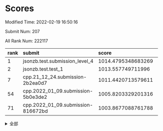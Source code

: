 # Scores

Modified Time: 2022-02-19 16:50:16

Submit Num: 207

All Rank Num: 222117

| rank |               submit               |       score        |       sigma        | pk_num |
| :--- | :--------------------------------- | :----------------- | :----------------- | :----- |
| 1    | jsonzb.test.submission_level_4     | 1014.4795348683269 | 0.8304603506798472 | 4292   |
| 2    | jsonzb.test.test_1                 | 1013.557749711996  | 0.8312470408962536 | 4291   |
| 7    | cpp.21_12_24.submission-2b2ea0d7   | 1011.4420713579611 | 0.7915197437148145 | 4291   |
| 54   | cpp.2022_01_09.submission-5b0e3de2 | 1005.8203329201316 | 0.7181401343656478 | 4289   |
| 71   | cpp.2022_01_09.submission-816672bd | 1003.8677088761788 | 0.7078876545142426 | 4292   |


<details>
<summary>全部</summary>

| rank |                 submit                 |       score        |       sigma        | pk_num |
| :--- | :------------------------------------- | :----------------- | :----------------- | :----- |
| 1    | jsonzb.test.submission_level_4         | 1014.4795348683269 | 0.8304603506798472 | 4292   |
| 2    | jsonzb.test.test_1                     | 1013.557749711996  | 0.8312470408962536 | 4291   |
| 3    | gobigger.level_3.submission_level_3_32 | 1012.4779616323364 | 0.7724225279695908 | 4292   |
| 4    | gobigger.level_3.submission_level_3_4  | 1012.2562696988279 | 0.782667236400123  | 4292   |
| 5    | gobigger.level_3.submission_level_3_48 | 1012.0095133432837 | 0.7798790568550419 | 4286   |
| 6    | gobigger.level_3.submission_level_3_2  | 1011.6483611372719 | 0.7832637635043621 | 4297   |
| 7    | cpp.21_12_24.submission-2b2ea0d7       | 1011.4420713579611 | 0.7915197437148145 | 4291   |
| 8    | gobigger.level_3.submission_level_3_44 | 1011.1663175652222 | 0.7680573305616749 | 4295   |
| 9    | gobigger.level_3.submission_level_3_25 | 1011.1282322769397 | 0.7755224899147398 | 4289   |
| 10   | gobigger.level_3.submission_level_3_12 | 1010.8585715683091 | 0.7557864676245776 | 4292   |
| 11   | gobigger.level_3.submission_level_3_22 | 1010.817305624037  | 0.7557037192745579 | 4296   |
| 12   | gobigger.level_3.submission_level_3_8  | 1010.7781663770915 | 0.7594581931117551 | 4296   |
| 13   | gobigger.level_3.submission_level_3_35 | 1010.7648602523878 | 0.7807873614592739 | 4292   |
| 14   | gobigger.level_3.submission_level_3_1  | 1010.7244392381597 | 0.7672448629966659 | 4291   |
| 15   | gobigger.level_3.submission_level_3_37 | 1010.6662192287818 | 0.7503281993803133 | 4292   |
| 16   | gobigger.level_3.submission_level_3_34 | 1010.6651289856582 | 0.7625696509266293 | 4294   |
| 17   | gobigger.level_3.submission_level_3_0  | 1010.4271821188883 | 0.7501810328805318 | 4294   |
| 18   | gobigger.level_3.submission_level_3_33 | 1010.4141051772015 | 0.7590046829830175 | 4288   |
| 19   | gobigger.level_3.submission_level_3_39 | 1010.3223041743188 | 0.7656586464301574 | 4293   |
| 20   | gobigger.level_3.submission_level_3_7  | 1010.3211515124493 | 0.7794070735221197 | 4295   |
| 21   | gobigger.level_3.submission_level_3_27 | 1010.3103128813984 | 0.760676389202993  | 4295   |
| 22   | gobigger.level_3.submission_level_3_19 | 1010.2977843918081 | 0.7701960803190758 | 4297   |
| 23   | gobigger.level_3.submission_level_3_5  | 1010.2822924271263 | 0.7697507535881984 | 4297   |
| 24   | gobigger.level_3.submission_level_3_38 | 1010.1739398636089 | 0.7500650736969895 | 4287   |
| 25   | gobigger.level_3.submission_level_3_10 | 1010.1287637994301 | 0.747051248763524  | 4291   |
| 26   | gobigger.level_3.submission_level_3_23 | 1010.0679857794703 | 0.7519179591229767 | 4293   |
| 27   | gobigger.level_3.submission_level_3_28 | 1010.0384026419198 | 0.7621423105840078 | 4294   |
| 28   | gobigger.level_3.submission_level_3_9  | 1010.0310828401535 | 0.7641857519525787 | 4294   |
| 29   | gobigger.level_3.submission_level_3_15 | 1010.025120366346  | 0.76513001655932   | 4292   |
| 30   | gobigger.level_3.submission_level_3_31 | 1009.9649497527748 | 0.776262278771614  | 4292   |
| 31   | gobigger.level_3.submission_level_3_21 | 1009.916942302113  | 0.7621582005198516 | 4291   |
| 32   | gobigger.level_3.submission_level_3_18 | 1009.8967410902214 | 0.7589503978956708 | 4293   |
| 33   | gobigger.level_3.submission_level_3_46 | 1009.8532591776619 | 0.7571575806673194 | 4291   |
| 34   | gobigger.level_3.submission_level_3_17 | 1009.7856191974629 | 0.739606013602427  | 4284   |
| 35   | gobigger.level_3.submission_level_3_36 | 1009.647251781511  | 0.7413266728432321 | 4295   |
| 36   | gobigger.level_3.submission_level_3_11 | 1009.6181793694002 | 0.7354673785848402 | 4288   |
| 37   | gobigger.level_3.submission_level_3_40 | 1009.5979526266857 | 0.7508771461206531 | 4290   |
| 38   | gobigger.level_3.submission_level_3_42 | 1009.5388858796405 | 0.7501494464123187 | 4292   |
| 39   | gobigger.level_3.submission_level_3_47 | 1009.5092440707966 | 0.7608432152563795 | 4290   |
| 40   | gobigger.level_3.submission_level_3_13 | 1009.4021221064949 | 0.7515324739065427 | 4290   |
| 41   | gobigger.level_3.submission_level_3_14 | 1009.3113881748709 | 0.7542294097310184 | 4295   |
| 42   | gobigger.level_3.submission_level_3_49 | 1009.2649496117805 | 0.7558104752519732 | 4290   |
| 43   | gobigger.level_3.submission_level_3_43 | 1009.157991482511  | 0.7500078986932305 | 4292   |
| 44   | gobigger.level_3.submission_level_3_30 | 1009.1072612539367 | 0.7629466983622327 | 4297   |
| 45   | gobigger.level_3.submission_level_3_29 | 1009.0043724060066 | 0.7369205591695906 | 4297   |
| 46   | gobigger.level_3.submission_level_3_45 | 1008.987557335387  | 0.7417610124685177 | 4292   |
| 47   | gobigger.level_3.submission_level_3_16 | 1008.9338885828826 | 0.7571531435840808 | 4288   |
| 48   | gobigger.level_3.submission_level_3_3  | 1008.9076088466749 | 0.7498017239143571 | 4289   |
| 49   | gobigger.level_3.submission_level_3_6  | 1008.7958826589698 | 0.7394243854341552 | 4292   |
| 50   | gobigger.level_3.submission_level_3_26 | 1008.7556214357671 | 0.7416980477858561 | 4294   |
| 51   | gobigger.level_3.submission_level_3_20 | 1008.6998961163142 | 0.7390895600058414 | 4290   |
| 52   | gobigger.level_3.submission_level_3_41 | 1008.4007254260029 | 0.7630620824996621 | 4293   |
| 53   | gobigger.level_3.submission_level_3_24 | 1008.2624309010432 | 0.7698037239971246 | 4287   |
| 54   | cpp.2022_01_09.submission-5b0e3de2     | 1005.8203329201316 | 0.7181401343656478 | 4289   |
| 55   | gobigger.level_1.submission_level_1_7  | 1005.1136223266769 | 0.7229281678804454 | 4290   |
| 56   | gobigger.level_1.submission_level_1_29 | 1004.5331019140363 | 0.722017795731798  | 4290   |
| 57   | gobigger.level_1.submission_level_1_22 | 1004.4702609273019 | 0.7295892259402776 | 4296   |
| 58   | gobigger.level_1.submission_level_1_23 | 1004.4655696905388 | 0.722605518363164  | 4291   |
| 59   | gobigger.level_1.submission_level_1_15 | 1004.3839084720062 | 0.7209363808093883 | 4290   |
| 60   | gobigger.level_1.submission_level_1_33 | 1004.3703352173619 | 0.7099164955938588 | 4287   |
| 61   | gobigger.level_1.submission_level_1_44 | 1004.2126438685217 | 0.7243439987620859 | 4293   |
| 62   | gobigger.level_1.submission_level_1_36 | 1004.2087300023807 | 0.7199829945534373 | 4290   |
| 63   | gobigger.level_1.submission_level_1_24 | 1004.1406290132983 | 0.7254448321975766 | 4296   |
| 64   | gobigger.level_1.submission_level_1_34 | 1004.1104876330733 | 0.7181710685190391 | 4294   |
| 65   | gobigger.level_1.submission_level_1_18 | 1004.1075608006824 | 0.717264080144234  | 4293   |
| 66   | gobigger.level_1.submission_level_1_40 | 1004.0142157998201 | 0.7176612289538084 | 4295   |
| 67   | gobigger.level_1.submission_level_1_21 | 1003.9451569537506 | 0.7178795203952173 | 4293   |
| 68   | gobigger.level_1.submission_level_1_8  | 1003.9380271120231 | 0.702885032372471  | 4292   |
| 69   | gobigger.level_1.submission_level_1_17 | 1003.8833402487296 | 0.7181858041679583 | 4293   |
| 70   | gobigger.level_1.submission_level_1_48 | 1003.8705778316078 | 0.7159043946826579 | 4292   |
| 71   | cpp.2022_01_09.submission-816672bd     | 1003.8677088761788 | 0.7078876545142426 | 4292   |
| 72   | gobigger.level_1.submission_level_1_0  | 1003.6924137542837 | 0.7262406664673509 | 4293   |
| 73   | gobigger.level_1.submission_level_1_28 | 1003.6241088522945 | 0.7092313227979952 | 4295   |
| 74   | gobigger.level_1.submission_level_1_45 | 1003.6170896449222 | 0.7189585355939738 | 4292   |
| 75   | gobigger.level_1.submission_level_1_47 | 1003.5349854466568 | 0.7159752187727887 | 4296   |
| 76   | gobigger.level_1.submission_level_1_31 | 1003.5336727919072 | 0.7272958446589802 | 4297   |
| 77   | gobigger.level_1.submission_level_1_13 | 1003.529944097285  | 0.7160295681501411 | 4294   |
| 78   | gobigger.level_1.submission_level_1_37 | 1003.3938998324871 | 0.7114400627014555 | 4289   |
| 79   | gobigger.level_1.submission_level_1_42 | 1003.2441624887726 | 0.714181488241754  | 4294   |
| 80   | gobigger.level_1.submission_level_1_20 | 1003.2020537696337 | 0.7107403586813358 | 4296   |
| 81   | gobigger.level_1.submission_level_1_43 | 1003.117175442924  | 0.7150818120295523 | 4282   |
| 82   | gobigger.level_1.submission_level_1_3  | 1003.0608638565695 | 0.7134526472573385 | 4295   |
| 83   | gobigger.level_1.submission_level_1_30 | 1003.027009379944  | 0.7128887272044795 | 4298   |
| 84   | gobigger.level_1.submission_level_1_25 | 1003.0208707289893 | 0.7156071337098503 | 4297   |
| 85   | gobigger.level_1.submission_level_1_39 | 1003.0184489637049 | 0.716309609176794  | 4289   |
| 86   | gobigger.level_1.submission_level_1_26 | 1002.9973073540008 | 0.7103809468638537 | 4296   |
| 87   | gobigger.level_1.submission_level_1_49 | 1002.990948335184  | 0.704658935542303  | 4289   |
| 88   | gobigger.level_1.submission_level_1_5  | 1002.9635810954709 | 0.7199727841425668 | 4291   |
| 89   | gobigger.level_1.submission_level_1_16 | 1002.9220156377164 | 0.7147570728823222 | 4294   |
| 90   | gobigger.level_1.submission_level_1_35 | 1002.8731129513646 | 0.7138275167468405 | 4288   |
| 91   | gobigger.level_1.submission_level_1_41 | 1002.868537188352  | 0.7074030548835527 | 4292   |
| 92   | gobigger.level_1.submission_level_1_32 | 1002.7586141911603 | 0.702748800169352  | 4294   |
| 93   | gobigger.level_1.submission_level_1_1  | 1002.6738701300812 | 0.7181015602826312 | 4289   |
| 94   | gobigger.level_1.submission_level_1_38 | 1002.6292161259561 | 0.713315492465629  | 4287   |
| 95   | gobigger.level_1.submission_level_1_14 | 1002.4545086253263 | 0.727070113829888  | 4291   |
| 96   | gobigger.level_1.submission_level_1_12 | 1002.3780327968883 | 0.7088646855676489 | 4295   |
| 97   | gobigger.level_1.submission_level_1_2  | 1002.3072087530516 | 0.7127484890555057 | 4291   |
| 98   | gobigger.level_1.submission_level_1_19 | 1002.2844223598098 | 0.7119753375028299 | 4291   |
| 99   | gobigger.level_1.submission_level_1_10 | 1002.1444647623017 | 0.7174326666638822 | 4289   |
| 100  | gobigger.level_1.submission_level_1_6  | 1002.0618096273913 | 0.7126328633698729 | 4292   |
| 101  | gobigger.level_1.submission_level_1_9  | 1002.0366103523701 | 0.7174318147398353 | 4294   |
| 102  | gobigger.level_1.submission_level_1_46 | 1002.0020408968275 | 0.704717781705335  | 4291   |
| 103  | gobigger.level_1.submission_level_1_11 | 1001.9927842644952 | 0.7183465648768315 | 4295   |
| 104  | gobigger.level_1.submission_level_1_27 | 1001.7675813396204 | 0.7142902672367107 | 4290   |
| 105  | gobigger.level_1.submission_level_1_4  | 1001.6637712331546 | 0.7110260056418555 | 4291   |
| 106  | gobigger.random.submission_random_41   | 997.4362399748053  | 0.713943336437443  | 4285   |
| 107  | gobigger.random.submission_random_37   | 997.2786587455245  | 0.718171707162993  | 4291   |
| 108  | gobigger.random.submission_random_34   | 997.1857293568705  | 0.7217871163795209 | 4291   |
| 109  | gobigger.random.submission_random_42   | 997.1656930591307  | 0.7067945382515554 | 4291   |
| 110  | gobigger.random.submission_random_10   | 997.1609520805937  | 0.7085689279426304 | 4289   |
| 111  | gobigger.random.submission_random_36   | 997.0071910853733  | 0.7225428183704277 | 4289   |
| 112  | gobigger.random.submission_random_40   | 996.9949813248512  | 0.7051578029705113 | 4297   |
| 113  | gobigger.random.submission_random_28   | 996.9484144391953  | 0.7139998222277213 | 4290   |
| 114  | gobigger.random.submission_random_48   | 996.9388940146212  | 0.7204856067460239 | 4291   |
| 115  | gobigger.random.submission_random_44   | 996.8975568961297  | 0.7097482415132368 | 4298   |
| 116  | gobigger.random.submission_random_6    | 996.843316245875   | 0.7155059914653599 | 4293   |
| 117  | gobigger.random.submission_random_38   | 996.809809261255   | 0.7063247384377523 | 4293   |
| 118  | gobigger.random.submission_random_47   | 996.7699464810621  | 0.7029671665664425 | 4287   |
| 119  | gobigger.random.submission_random_21   | 996.7395536612995  | 0.6991302504391497 | 4288   |
| 120  | gobigger.random.submission_random_17   | 996.616830411896   | 0.6967325647688768 | 4293   |
| 121  | gobigger.random.submission_random_14   | 996.3048261695044  | 0.6969699176583974 | 4284   |
| 122  | gobigger.random.submission_random_5    | 996.2785635074141  | 0.7128142812618192 | 4293   |
| 123  | gobigger.random.submission_random_12   | 996.2716670894534  | 0.7065562873775523 | 4293   |
| 124  | gobigger.random.submission_random_3    | 996.2285476787707  | 0.716806024771646  | 4291   |
| 125  | gobigger.random.submission_random_23   | 996.2037143230192  | 0.6982989463517494 | 4289   |
| 126  | gobigger.random.submission_random_35   | 996.1837218508454  | 0.6996943371174384 | 4296   |
| 127  | gobigger.random.submission_random_2    | 996.1599633922187  | 0.7219220253271397 | 4295   |
| 128  | gobigger.random.submission_random_7    | 996.0964807967712  | 0.7195567171331668 | 4292   |
| 129  | gobigger.random.submission_random_46   | 996.033783068797   | 0.7224999838679604 | 4294   |
| 130  | gobigger.random.submission_random_33   | 995.9100585247675  | 0.7140232263763446 | 4293   |
| 131  | gobigger.random.submission_random_25   | 995.900127354846   | 0.7109516213902333 | 4291   |
| 132  | gobigger.random.submission_random_49   | 995.8779027917386  | 0.7102808886432335 | 4297   |
| 133  | gobigger.random.submission_random_4    | 995.7636001226045  | 0.7242625999514821 | 4288   |
| 134  | gobigger.random.submission_random_16   | 995.5768738991927  | 0.7228635539158673 | 4293   |
| 135  | gobigger.random.submission_random_22   | 995.5684272130381  | 0.7087069814472075 | 4295   |
| 136  | gobigger.random.submission_random_30   | 995.5601454462761  | 0.7196175196726634 | 4295   |
| 137  | gobigger.random.submission_random_15   | 995.4815149949907  | 0.7071359573939471 | 4290   |
| 138  | gobigger.random.submission_random_20   | 995.4650529850077  | 0.7438054200879725 | 4296   |
| 139  | gobigger.random.submission_random_31   | 995.3222448503311  | 0.7026435642154053 | 4294   |
| 140  | gobigger.random.submission_random_13   | 995.3195008965928  | 0.7159381520098803 | 4296   |
| 141  | gobigger.random.submission_random_24   | 995.280618979607   | 0.7197810806729031 | 4291   |
| 142  | gobigger.random.submission_random_19   | 995.2735434215099  | 0.7182633734253764 | 4296   |
| 143  | gobigger.random.submission_random_9    | 995.074668957751   | 0.7118871567904712 | 4292   |
| 144  | gobigger.random.submission_random_11   | 995.0548739842544  | 0.729541865245309  | 4294   |
| 145  | gobigger.random.submission_random_0    | 995.0110525190976  | 0.7189679964477494 | 4291   |
| 146  | gobigger.random.submission_random_18   | 994.9621944505047  | 0.7138255764621158 | 4292   |
| 147  | gobigger.random.submission_random_8    | 994.8603307269805  | 0.7150053541746852 | 4294   |
| 148  | gobigger.random.submission_random_27   | 994.8304155269878  | 0.7237939835103716 | 4293   |
| 149  | gobigger.random.submission_random_29   | 994.7737890642859  | 0.71752418922635   | 4289   |
| 150  | gobigger.random.submission_random_39   | 994.7229645612629  | 0.7311382916727603 | 4293   |
| 151  | gobigger.random.submission_random_45   | 994.6820117064225  | 0.7203979799147598 | 4294   |
| 152  | gobigger.random.submission_random_43   | 994.6588001395413  | 0.7101091715132154 | 4291   |
| 153  | gobigger.random.submission_random_1    | 994.5060559643392  | 0.7108708639951431 | 4292   |
| 154  | gobigger.random.submission_random_32   | 994.402165506842   | 0.7134044639763395 | 4295   |
| 155  | gobigger.level_2.submission_level_2_37 | 994.3293939797725  | 0.7438477475993456 | 4293   |
| 156  | gobigger.random.submission_random_26   | 994.3046291335755  | 0.7212785700015952 | 4289   |
| 157  | gobigger.level_2.submission_level_2_24 | 994.0244461348113  | 0.7387410343399465 | 4293   |
| 158  | gobigger.level_2.submission_level_2_17 | 993.7379606247351  | 0.7329261047751537 | 4292   |
| 159  | gobigger.level_2.submission_level_2_40 | 993.6590933990244  | 0.7262096929021095 | 4297   |
| 160  | gobigger.level_2.submission_level_2_27 | 993.6003398279549  | 0.7175584544170728 | 4295   |
| 161  | gobigger.level_2.submission_level_2_10 | 993.3182386330234  | 0.7438608532056912 | 4291   |
| 162  | gobigger.level_2.submission_level_2_39 | 993.2088955139723  | 0.7505874621349252 | 4289   |
| 163  | gobigger.level_2.submission_level_2_38 | 993.1911657321357  | 0.7322099895190889 | 4292   |
| 164  | gobigger.level_2.submission_level_2_20 | 993.1486008099248  | 0.7391058934824838 | 4293   |
| 165  | gobigger.level_2.submission_level_2_29 | 993.1148426964919  | 0.739599886815481  | 4292   |
| 166  | gobigger.level_2.submission_level_2_11 | 992.9778343101444  | 0.7198573909265786 | 4294   |
| 167  | gobigger.level_2.submission_level_2_2  | 992.8832141276155  | 0.7398419248757101 | 4293   |
| 168  | gobigger.level_2.submission_level_2_33 | 992.6385547197126  | 0.7520391984257397 | 4291   |
| 169  | gobigger.level_2.submission_level_2_8  | 992.5827572869588  | 0.7584761010279879 | 4290   |
| 170  | gobigger.level_2.submission_level_2_6  | 992.537337616901   | 0.7426361967859362 | 4293   |
| 171  | gobigger.level_2.submission_level_2_30 | 992.5267808219916  | 0.7393165901059732 | 4289   |
| 172  | gobigger.level_2.submission_level_2_22 | 992.5064252408621  | 0.7626697346393717 | 4297   |
| 173  | gobigger.level_2.submission_level_2_23 | 992.4987862954121  | 0.7298972177418689 | 4292   |
| 174  | gobigger.level_2.submission_level_2_41 | 992.3959144990699  | 0.7523458977555333 | 4295   |
| 175  | gobigger.level_2.submission_level_2_34 | 992.3936703147034  | 0.7534174041853325 | 4291   |
| 176  | gobigger.level_2.submission_level_2_7  | 992.3842907449707  | 0.7518399376918354 | 4290   |
| 177  | gobigger.level_2.submission_level_2_16 | 992.3642108777649  | 0.7478954162522737 | 4292   |
| 178  | gobigger.level_2.submission_level_2_13 | 992.3199902862011  | 0.7342032105607539 | 4288   |
| 179  | gobigger.level_2.submission_level_2_15 | 992.294957544617   | 0.7607677747550633 | 4297   |
| 180  | gobigger.level_2.submission_level_2_9  | 992.1995396276284  | 0.7521192479583072 | 4293   |
| 181  | gobigger.level_2.submission_level_2_31 | 992.0926881849284  | 0.7368257534687487 | 4291   |
| 182  | gobigger.level_2.submission_level_2_0  | 991.989206203267   | 0.7467955736959082 | 4291   |
| 183  | gobigger.level_2.submission_level_2_26 | 991.9639499388697  | 0.7637838498467369 | 4293   |
| 184  | gobigger.level_2.submission_level_2_28 | 991.9549575845498  | 0.7412678193818428 | 4293   |
| 185  | gobigger.level_2.submission_level_2_49 | 991.827685322677   | 0.7317872991890448 | 4291   |
| 186  | gobigger.level_2.submission_level_2_21 | 991.8089984082279  | 0.740528380525909  | 4294   |
| 187  | gobigger.level_2.submission_level_2_4  | 991.7645900694674  | 0.7381686040694664 | 4290   |
| 188  | gobigger.level_2.submission_level_2_25 | 991.62205621839    | 0.7417548658825339 | 4291   |
| 189  | gobigger.level_2.submission_level_2_47 | 991.5060366148857  | 0.7563602110281312 | 4292   |
| 190  | gobigger.level_2.submission_level_2_42 | 991.4591121051635  | 0.7443428085680772 | 4286   |
| 191  | gobigger.level_2.submission_level_2_32 | 991.4566325491116  | 0.7428202097546627 | 4293   |
| 192  | gobigger.level_2.submission_level_2_46 | 991.3364220019196  | 0.7525050405326892 | 4296   |
| 193  | gobigger.level_2.submission_level_2_43 | 991.2380421175565  | 0.7613284903483376 | 4291   |
| 194  | gobigger.level_2.submission_level_2_5  | 991.2079528586689  | 0.770422798206935  | 4297   |
| 195  | gobigger.level_2.submission_level_2_36 | 991.1953081599772  | 0.7691134275144731 | 4292   |
| 196  | gobigger.level_2.submission_level_2_12 | 991.0610543244632  | 0.7674855782627191 | 4295   |
| 197  | gobigger.level_2.submission_level_2_1  | 990.9117519771003  | 0.7406018006923039 | 4290   |
| 198  | gobigger.level_2.submission_level_2_18 | 990.9044730429025  | 0.7592585263133098 | 4297   |
| 199  | gobigger.level_2.submission_level_2_3  | 990.8889041190458  | 0.7727670465205306 | 4293   |
| 200  | gobigger.level_2.submission_level_2_44 | 990.7291184123251  | 0.7555150329746212 | 4294   |
| 201  | gobigger.level_2.submission_level_2_48 | 990.596983295222   | 0.7734924737797392 | 4286   |
| 202  | gobigger.level_2.submission_level_2_45 | 990.5554073231995  | 0.7714165296917287 | 4293   |
| 203  | gobigger.level_2.submission_level_2_35 | 990.5545289292071  | 0.7687914583133333 | 4288   |
| 204  | gobigger.level_2.submission_level_2_19 | 990.3454838223792  | 0.7421879396849708 | 4291   |
| 205  | gobigger.level_2.submission_level_2_14 | 989.4930854265745  | 0.7716173978673276 | 4292   |
| 206  | gobigger.none.submission_none_1        | 978.87986582263    | 1.2350895500204377 | 4289   |
| 207  | gobigger.none.submission_none_0        | 977.2184503040056  | 1.3491964537880794 | 4290   |

</details>
